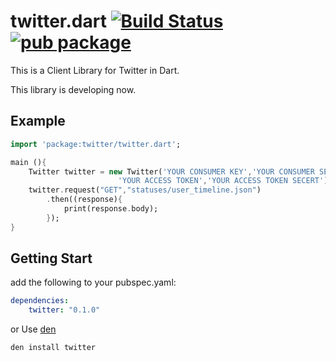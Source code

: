 twitter.dart   [![Build Status](https://travis-ci.org/sh4869/twitter.dart.svg?branch=master)](https://travis-ci.org/sh4869/twitter.dart)  [![pub package](https://img.shields.io/pub/v/twitter.svg)](https://pub.dartlang.org/packages/twitter)
====

This is a Client Library for Twitter in Dart.

This library is developing now.

## Example

```dart
import 'package:twitter/twitter.dart';

main (){
	Twitter twitter = new Twitter('YOUR CONSUMER KEY','YOUR CONSUMER SERCRET',
						'YOUR ACCESS TOKEN','YOUR ACCESS TOKEN SECERT');
	twitter.request("GET","statuses/user_timeline.json")
		.then((response){
			print(response.body);
		});
}
```

## Getting Start

add the following to your pubspec.yaml:

```yaml
dependencies:
	twitter: "0.1.0"
```

or Use [den](https://github.com/seaneagan/den) 

```
den install twitter
```

